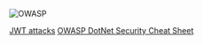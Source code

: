 ![OWASP](https://owasp.org/assets/images/logo.png)

[JWT attacks](https://portswigger.net/web-security/jwt)
[OWASP DotNet Security Cheat Sheet](https://cheatsheetseries.owasp.org/cheatsheets/DotNet_Security_Cheat_Sheet.html)
